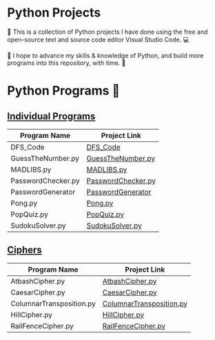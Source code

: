 # Python Projects 

🚀 This is a collection of Python projects I have done using the free and open-source text and source code editor Visual Studio Code. :computer:

🌟 I hope to advance my skills & knowledge of Python, and build more programs into this repository, with time. :rocket:

# Python Programs :page_with_curl:

## [Individual Programs](https://github.com/Adrija-G/PythonProjects_myself)

| Program Name            |  Project Link                                       |
|-------------------------|---------------------------------------------------|
| DFS_Code                |  [DFS_Code](https://github.com/Adrija-G/PythonProjects_myself/tree/main/DFS_Code) |
| GuessTheNumber.py       | [GuessTheNumber.py](https://github.com/Adrija-G/PythonProjects_myself/blob/main/GuessTheNumber.py) |
| MADLIBS.py              | [MADLIBS.py](https://github.com/Adrija-G/PythonProjects_myself/blob/main/MADLIBS.py) |
| PasswordChecker.py      | [PasswordChecker.py](https://github.com/Adrija-G/PythonProjects_myself/blob/main/PasswordChecker.py) |
| PasswordGenerator       |  [PasswordGenerator](https://github.com/Adrija-G/PythonProjects_myself/tree/main/PasswordGenerator) |
| Pong.py                 |[Pong.py](https://github.com/Adrija-G/PythonProjects_myself/blob/main/Pong.py) |
| PopQuiz.py              |  [PopQuiz.py](https://github.com/Adrija-G/PythonProjects_myself/blob/main/PopQuiz.py) |
| SudokuSolver.py         |  [SudokuSolver.py](https://github.com/Adrija-G/PythonProjects_myself/blob/main/SudokuSolver.py) |

## [Ciphers](https://github.com/Adrija-G/PythonProjects_myself/tree/main/Ciphers)

| Program Name            | Project Link                                       |
|-------------------------|--------------------------------------------------|
| AtbashCipher.py         | [AtbashCipher.py](https://github.com/Adrija-G/PythonProjects_myself/tree/main/Ciphers/AtbashCipher.py) |
| CaesarCipher.py         |  [CaesarCipher.py](https://github.com/Adrija-G/PythonProjects_myself/tree/main/Ciphers/CaesarCipher.py) |
| ColumnarTransposition.py |  [ColumnarTransposition.py](https://github.com/Adrija-G/PythonProjects_myself/tree/main/Ciphers/ColumnarTransposition.py) |
| HillCipher.py           |  [HillCipher.py](https://github.com/Adrija-G/PythonProjects_myself/tree/main/Ciphers/HillCipher.py) |
| RailFenceCipher.py      | [RailFenceCipher.py](https://github.com/Adrija-G/PythonProjects_myself/tree/main/Ciphers/RailFenceCipher.py) |



